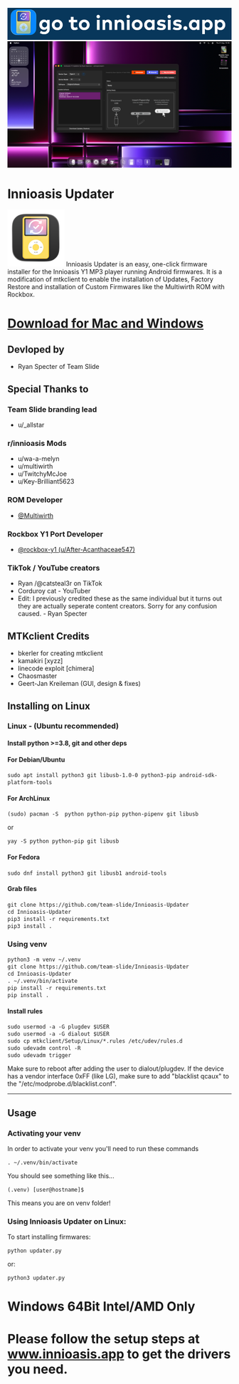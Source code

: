 [<img src="start_here.png" alt="Innioasis Updater Screenshot"/>](https://innioasis.app/installguide.html)
[<img src="mtkclient/gui/images/screenshot.jpg" alt="Innioasis Updater Screenshot"/>](https://innioasis.app/installguide.html)

# Innioasis Updater
<img src="mtkclient/gui/images/icon.png" alt="Innioasis Updater Icon" width="128"/>
Innioasis Updater is an easy, one-click firmware installer for the Innioasis Y1 MP3 player running Android firmwares. It is a modification of mtkclient to enable the installation of Updates, Factory Restore and installation of Custom Firmwares like the Multiwirth ROM with Rockbox.

# [Download for Mac and Windows](https://innioasis.app)



## Devloped by
- Ryan Specter of Team Slide

## Special Thanks to

### Team Slide branding lead
- u/_allstar
  
### r/innioasis Mods
- u/wa-a-melyn
- u/multiwirth
- u/TwitchyMcJoe
- u/Key-Brilliant5623

### ROM Developer
 - [@Multiwirth](https://www.github.com/multiwirth)

### Rockbox Y1 Port Developer
 - [@rockbox-y1 (u/After-Acanthaceae547)](https://www.github.com/rockbox-y1)
 ### TikTok / YouTube creators
- Ryan /@catsteal3r on TikTok
- Corduroy cat - YouTuber
- Edit: I previously credited these as the same individual but it turns out they are actually seperate content creators. Sorry for any confusion caused. - Ryan Specter 
## MTKclient Credits

- bkerler for creating mtkclient
- kamakiri [xyzz]
- linecode exploit [chimera]
- Chaosmaster
- Geert-Jan Kreileman (GUI, design & fixes)

## Installing on Linux

### Linux - (Ubuntu recommended)

#### Install python >=3.8, git and other deps

#### For Debian/Ubuntu
```
sudo apt install python3 git libusb-1.0-0 python3-pip android-sdk-platform-tools
```
#### For ArchLinux
```
(sudo) pacman -S  python python-pip python-pipenv git libusb
```
or
```
yay -S python python-pip git libusb
```

#### For Fedora
```
sudo dnf install python3 git libusb1 android-tools
```

#### Grab files
```
git clone https://github.com/team-slide/Innioasis-Updater
cd Innioasis-Updater
pip3 install -r requirements.txt
pip3 install .
```

### Using venv
```
python3 -m venv ~/.venv
git clone https://github.com/team-slide/Innioasis-Updater
cd Innioasis-Updater
. ~/.venv/bin/activate
pip install -r requirements.txt
pip install .
```

#### Install rules
```
sudo usermod -a -G plugdev $USER
sudo usermod -a -G dialout $USER
sudo cp mtkclient/Setup/Linux/*.rules /etc/udev/rules.d
sudo udevadm control -R
sudo udevadm trigger
```
Make sure to reboot after adding the user to dialout/plugdev. If the device
has a vendor interface 0xFF (like LG), make sure to add "blacklist qcaux" to
the "/etc/modprobe.d/blacklist.conf".

---------------------------------------------------------------------------------------------------------------
## Usage
### Activating your venv
In order to activate your venv you'll need to run these commands
```
. ~/.venv/bin/activate
```
You should see something like this...
```
(.venv) [user@hostname]$ 
```
This means you are on venv folder!

### Using Innioasis Updater on Linux:
To start installing firmwares:
```
python updater.py
```
or:
```
python3 updater.py
```





















# Windows 64Bit Intel/AMD Only 
# Please follow the setup steps at www.innioasis.app to get the drivers you need.
